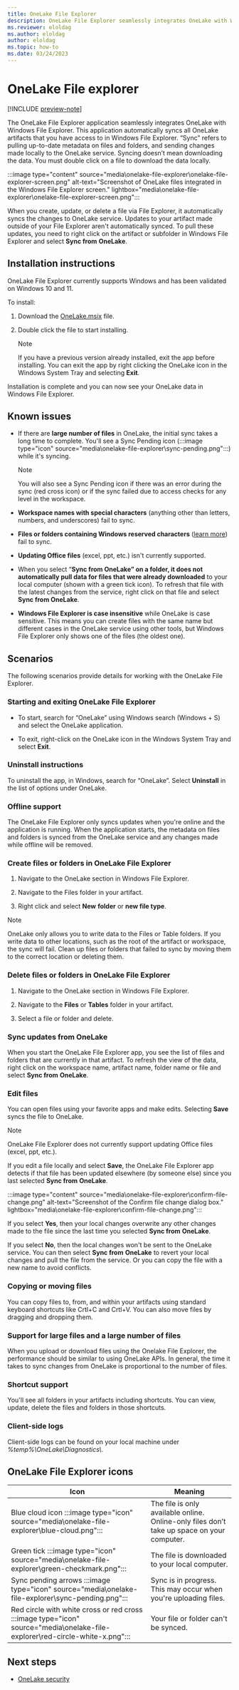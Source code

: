 ```yaml
---
title: OneLake File Explorer
description: OneLake File Explorer seamlessly integrates OneLake with Windows File Explorer. Learn how to install and use this application.
ms.reviewer: eloldag
ms.author: eloldag
author: eloldag
ms.topic: how-to
ms.date: 03/24/2023
---
```


# OneLake File explorer

[!INCLUDE [preview-note](../includes/preview-note.md)]

The OneLake File Explorer application seamlessly integrates OneLake with Windows File Explorer. This application automatically syncs all OneLake artifacts that you have access to in Windows File Explorer. “Sync” refers to pulling up-to-date metadata on files and folders, and sending changes made locally to the OneLake service. Syncing doesn’t mean downloading the data. You must double click on a file to download the data locally.

:::image type="content" source="media\onelake-file-explorer\onelake-file-explorer-screen.png" alt-text="Screenshot of OneLake files integrated in the Windows File Explorer screen." lightbox="media\onelake-file-explorer\onelake-file-explorer-screen.png":::

When you create, update, or delete a file via File Explorer, it automatically syncs the changes to OneLake service. Updates to your artifact made outside of your File Explorer aren't automatically synced. To pull these updates, you need to right click on the artifact or subfolder in Windows File Explorer and select **Sync from** **OneLake**.

## Installation instructions

OneLake File Explorer currently supports Windows and has been validated on Windows 10 and 11.

To install:

1. Download the [OneLake.msix](../placeholder.md) file.

1. Double click the file to start installing.

   > [!Note]
   > If you have a previous version already installed, exit the app before installing. You can exit the app by right clicking the OneLake icon in the Windows System Tray and selecting **Exit**.

Installation is complete and you can now see your OneLake data in Windows File Explorer.

## Known issues

- If there are **large number of files** in OneLake, the initial sync takes a long time to complete. You'll see a Sync Pending icon (:::image type="icon" source="media\onelake-file-explorer\sync-pending.png":::) while it's syncing.

   > [!NOTE]
   > You will also see a Sync Pending icon if there was an error during the sync (red cross icon) or if the sync failed due to access checks for any level in the workspace.

- **Workspace names with special characters** (anything other than letters, numbers, and underscores) fail to sync.

- **Files or folders containing Windows reserved characters** ([learn more](/windows/win32/fileio/naming-a-file)) fail to sync.

- **Updating Office files** (excel, ppt, etc.) isn't currently supported.

- When you select “**Sync from OneLake” on a folder, it does not automatically pull data for files that were already downloaded** to your local computer (shown with a green tick icon). To refresh that file with the latest changes from the service, right click on that file and select **Sync from OneLake**.  

- **Windows File Explorer is case insensitive** while OneLake is case sensitive. This means you can create files with the same name but different cases in the OneLake service using other tools, but Windows File Explorer only shows one of the files (the oldest one).

## Scenarios

The following scenarios provide details for working with the OneLake File Explorer.

### Starting and exiting OneLake File Explorer

- To start, search for “OneLake” using Windows search (Windows + S) and select the OneLake application.

- To exit, right-click on the OneLake icon in the Windows System Tray and select **Exit**.

### Uninstall instructions

To uninstall the app, in Windows, search for “OneLake”. Select **Uninstall** in the list of options under OneLake.

### Offline support

The OneLake File Explorer only syncs updates when you're online and the application is running. When the application starts, the metadata on files and folders is synced from the OneLake service and any changes made while offline will be removed.

### Create files or folders in OneLake File Explorer

1. Navigate to the OneLake section in Windows File Explorer.

2. Navigate to the Files folder in your artifact.

3. Right click and select **New** **folder** or **new file type**.

> [!NOTE]
> OneLake only allows you to write data to the Files or Table folders. If you write data to other locations, such as the root of the artifact or workspace, the sync will fail. Clean up files or folders that failed to sync by moving them to the correct location or deleting them.

### Delete files or folders in OneLake File Explorer

1. Navigate to the OneLake section in Windows File Explorer.

2. Navigate to the **Files** or **Tables** folder in your artifact.

3. Select a file or folder and delete.

### Sync updates from OneLake

When you start the OneLake File Explorer app, you see the list of files and folders that are currently in that artifact. To refresh the view of the data, right click on the workspace name, artifact name, folder name or file and select **Sync from** **OneLake**.

### Edit files

You can open files using your favorite apps and make edits. Selecting **Save** syncs the file to OneLake.

> [!NOTE]
> OneLake File Explorer does not currently support updating Office files (excel, ppt, etc.).

If you edit a file locally and select **Save**, the OneLake File Explorer app detects if that file has been updated elsewhere (by someone else) since you last selected **Sync from** **OneLake**.

:::image type="content" source="media\onelake-file-explorer\confirm-file-change.png" alt-text="Screenshot of the Confirm file change dialog box." lightbox="media\onelake-file-explorer\confirm-file-change.png":::

If you select **Yes**, then your local changes overwrite any other changes made to the file since the last time you selected **Sync from** **OneLake**.

If you select **No**, then the local changes won't be sent to the OneLake service. You can then select **Sync from** **OneLake** to revert your local changes and pull the file from the service. Or you can copy the file with a new name to avoid conflicts.

### Copying or moving files

You can copy files to, from, and within your artifacts using standard keyboard shortcuts like Crtl+C and Crtl+V. You can also move files by dragging and dropping them.

### Support for large files and a large number of files

When you upload or download files using the Onelake File Explorer, the performance should be similar to using OneLake APIs. In general, the time it takes to sync changes from OneLake is proportional to the number of files.

### Shortcut support

You'll see all folders in your artifacts including shortcuts. You can view, update, delete the files and folders in those shortcuts.

### Client-side logs

Client-side logs can be found on your local machine under *%temp%\OneLake\Diagnostics\\*.

## OneLake File Explorer icons

| Icon | Meaning |
| --- | ---|
| Blue cloud icon :::image type="icon" source="media\onelake-file-explorer\blue-cloud.png"::: | The file is only available online. Online-only files don’t take up space on your computer. |
| Green tick :::image type="icon" source="media\onelake-file-explorer\green-checkmark.png"::: | The file is downloaded to your local computer. |
| Sync pending arrows :::image type="icon" source="media\onelake-file-explorer\sync-pending.png"::: | Sync is in progress. This may occur when you're uploading files. |
| Red circle with white cross or red cross :::image type="icon" source="media\onelake-file-explorer\red-circle-white-x.png"::: | Your file or folder can't be synced. |

## Next steps

- [OneLake security](onelake-security.md)
